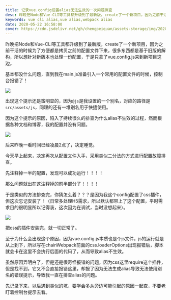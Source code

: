 ```yaml
---
title: 记录vue.config设置alias无法生效的一次问题排查
desc: 昨晚把Node和Vue-CLI等工具都升级到了最新版，create了一个新项目，因为之前干活的时候为了方便都是拷贝之前的配置文件下来，很多东西都是基于旧版的解构，所以想针对新版本也处理一份配置，于是只拿了vue.config.js来到新项目这边。
keywords: vue cli alias,vue alias,webpack alias
date: 2020-05-22 16:58:00
cover: https://cdn.jsdelivr.net/gh/chengpeiquan/assets-storage/img/2020/05/4.jpg
---
```


昨晚把Node和Vue-CLI等工具都升级到了最新版，create了一个新项目，因为之前干活的时候为了方便都是拷贝之前的配置文件下来，很多东西都是基于旧版的解构，所以想针对新版本也处理一份配置，于是只拿了vue.config.js来到新项目这边。

基本都没什么问题，直到我在main.js准备引入一个常用的配置文件的时候，控制台报错了！

![](https://cdn.jsdelivr.net/gh/chengpeiquan/assets-storage/img/2020/05/1.jpg)

出现这个提示还是蛮明显的，因为`@js`是我设置的一个别名，对应的路径是`src/assets/js`，同理的还有一堆别名用于快捷使用。

因为这个提示的原因，陷入了持续很久的排查为什么alias不生效的过程，然而根据各种文档和博客，我的配置并没有问题。

![](https://cdn.jsdelivr.net/gh/chengpeiquan/assets-storage/img/2020/05/2.jpg)

后来昨晚一看时间已经凌晨2点了，决定睡觉。

今天早上起来，决定再次从配置文件入手，采用类似二分法的方式进行配置故障排查。

先注释掉一半的配置，发现可以成功运行！！！！

那么问题就出在这注释掉的前半部分了！！！！

于是类似的方法排查完，你猜怎么着？？？是因为我这个config配置了css插件，但这次忘记安装了！（日常多处理H5需求，所以默认都带上了这个配置，平时需求目的很明显所以记得装，这次因为在调试，当时没想起来）。

![](https://cdn.jsdelivr.net/gh/chengpeiquan/assets-storage/img/2020/05/3.jpg)

把css的插件安装完，就一切正常了。

至于为什么会出现这个原因，因为vue.config.js本质也是个js文件，js的运行就是从上到下，所以写在chainWebpack前面的css.loaderOptions出现报错后，脚本就会卡在这里不会执行后面的代码了，从而导致alias不生效。

虽然原因弄明白了，但是还是很奇怪报错的问题，因为css这里require这个插件，但是找不到，它又不会直接报错这里，却报了因为无法生成alias导致无法使用别名的错误提示，导致我一直在排查alias的问题。

先记录下来，以后遇到类似的坑，要学会多从旁边可能引起的原因一起查，不要老盯着控制台提示去看。